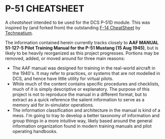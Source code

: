 # P-51 CHEATSHEET

A *cheatsheet* intended to be used for the DCS P-51D module. This was inspired by (and forked from) the outstanding [F-14 CheatSheet](https://github.com/Techneatium/F14_CheatSheet) by [Techneatium](https://github.com/Techneatium).

The information contained herein currently tracks closely to **AAF MANUAL 51-127-5 Pilot Training Manual for the P-51 Mustang (15 Aug 1945)**, but is likely to be heavily reorganized as this project progresses. Portions may be removed, added, or moved around for three main reasons:
  * The AAF manual was designed for training in the real-world aircraft in the 1940's. It may refer to practices, or systems that are not modelled in DCS, and hence have little utility for virtual pilots.
  * While much of the content contains specific procedures and checklists, much of it is simply descriptive or explanatory. The purpose of this project is not to reproduce the manual in a different format, but to extract as a quick reference the salient information to serve as a memory aid for in-simulator operations.
  * The information classification and architecture in the manual is kind of a mess. I'm going to tray to develop a better taxonomy of information and group things in a more intuitive way, likely based around the general information organization found in modern training manuals and pilot operating handbooks.

